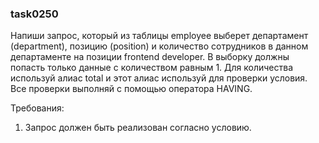 
### task0250

Напиши запрос, который из таблицы employee выберет департамент (department), позицию (position) и количество
сотрудников в данном департаменте на позиции frontend developer. В выборку должны попасть только данные с количеством
равным 1. Для количества используй алиас total и этот алиас используй для проверки условия. Все проверки выполняй
с помощью оператора HAVING.


Требования:
1.	Запрос должен быть реализован согласно условию.


